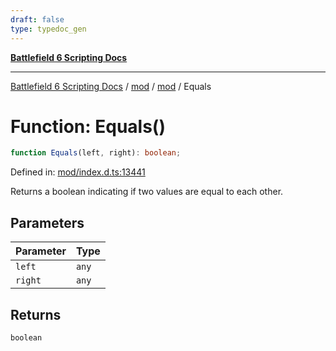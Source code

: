 ```yaml
---
draft: false
type: typedoc_gen
---
```


[**Battlefield 6 Scripting Docs**](../../../_index.md)

***

[Battlefield 6 Scripting Docs](../../../_index.md) / [mod](../../_index.md) / [mod](../_index.md) / Equals

# Function: Equals()

```ts
function Equals(left, right): boolean;
```

Defined in: [mod/index.d.ts:13441](https://github.com/battlefield-portal-community/portal-docs/blob/6d87e21c5922a3efb03c634dbe98e5fe6e797672/generators/santiago/mod/index.d.ts#L13441)

Returns a boolean indicating if two values are equal to each other.

## Parameters

| Parameter | Type |
| ------ | ------ |
| `left` | `any` |
| `right` | `any` |

## Returns

`boolean`
